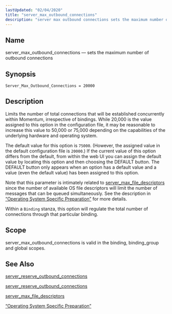 ```yaml
---
lastUpdated: "02/04/2020"
title: "server_max_outbound_connections"
description: "server max outbound connections sets the maximum number of outbound connections Server Max Outbound Connections 20000 Limits the number of total connections that will be established concurrently within Momentum irrespective of bindings While 20 000 is the value assigned to this option in the configuration file it may be reasonable..."
---
```


<a name="conf.ref.server_max_outbound_connections"></a> 
## Name

server_max_outbound_connections — sets the maximum number of outbound connections

## Synopsis

`Server_Max_Outbound_Connections = 20000`

<a name="idp11685520"></a> 
## Description

Limits the number of total connections that will be established concurrently within Momentum, irrespective of bindings. While 20,000 is the value assigned to this option in the configuration file, it may be reasonable to increase this value to 50,000 or 75,000 depending on the capabilities of the underlying hardware and operating system.

The default value for this option is `75000`. (However, the assigned value in the default configuration file is `20000`.) If the current value of this option differs from the default, from within the web UI you can assign the default value by locating this option and then choosing the DEFAULT button. The DEFAULT button only appears when an option has a default value and a value (even the default value) has been assigned to this option.

Note that this parameter is intimately related to [server_max_file_descriptors](/momentum/3/3-reference/3-reference-conf-ref-server-max-file-descriptors) since the number of available OS file descriptors will limit the number of messages that can be queued simultaneously. See the description in [“Operating System Specific Preparation”](/momentum/3/3-reference/install-os-specific) for more details.

Within a `Binding` stanza, this option will regulate the total number of connections through that particular binding.

<a name="idp11693728"></a> 
## Scope

server_max_outbound_connections is valid in the binding, binding_group and global scopes.

<a name="idp11695424"></a> 
## See Also

[server_reserve_outbound_connections](/momentum/3/3-reference/3-reference-conf-ref-server-reserve-outbound-connections)

[server_reserve_outbound_connections](/momentum/3/3-reference/3-reference-conf-ref-server-reserve-outbound-connections)

[server_max_file_descriptors](/momentum/3/3-reference/3-reference-conf-ref-server-max-file-descriptors)

[“Operating System Specific Preparation”](/momentum/3/3-reference/install-os-specific)